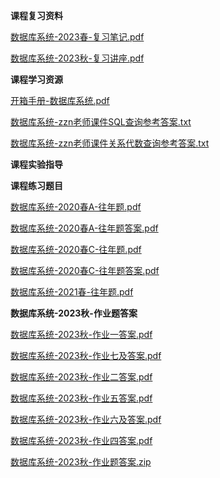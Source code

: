 **课程复习资料**

[数据库系统-2023春-复习笔记.pdf](https://gh.hitcs.cc/https://raw.githubusercontent.com/HIT-OpenCS/CS_Courses/main/公共课程/数据库系统/课程复习资料/数据库系统-2023春-复习笔记.pdf)

[数据库系统-2023秋-复习讲座.pdf](https://gh.hitcs.cc/https://raw.githubusercontent.com/HIT-OpenCS/CS_Courses/main/公共课程/数据库系统/课程复习资料/数据库系统-2023秋-复习讲座.pdf)

**课程学习资源**

[开箱手册-数据库系统.pdf](https://gh.hitcs.cc/https://raw.githubusercontent.com/HIT-OpenCS/CS_Courses/main/公共课程/数据库系统/课程学习资源/开箱手册-数据库系统.pdf)

[数据库系统-zzn老师课件SQL查询参考答案.txt](https://gh.hitcs.cc/https://raw.githubusercontent.com/HIT-OpenCS/CS_Courses/main/公共课程/数据库系统/课程学习资源/数据库系统-zzn老师课件SQL查询参考答案.txt)

[数据库系统-zzn老师课件关系代数查询参考答案.txt](https://gh.hitcs.cc/https://raw.githubusercontent.com/HIT-OpenCS/CS_Courses/main/公共课程/数据库系统/课程学习资源/数据库系统-zzn老师课件关系代数查询参考答案.txt)

**课程实验指导**

**课程练习题目**

[数据库系统-2020春A-往年题.pdf](https://gh.hitcs.cc/https://raw.githubusercontent.com/HIT-OpenCS/CS_Courses/main/公共课程/数据库系统/课程练习题目/数据库系统-2020春A-往年题.pdf)

[数据库系统-2020春A-往年题答案.pdf](https://gh.hitcs.cc/https://raw.githubusercontent.com/HIT-OpenCS/CS_Courses/main/公共课程/数据库系统/课程练习题目/数据库系统-2020春A-往年题答案.pdf)

[数据库系统-2020春C-往年题.pdf](https://gh.hitcs.cc/https://raw.githubusercontent.com/HIT-OpenCS/CS_Courses/main/公共课程/数据库系统/课程练习题目/数据库系统-2020春C-往年题.pdf)

[数据库系统-2020春C-往年题答案.pdf](https://gh.hitcs.cc/https://raw.githubusercontent.com/HIT-OpenCS/CS_Courses/main/公共课程/数据库系统/课程练习题目/数据库系统-2020春C-往年题答案.pdf)

[数据库系统-2021春-往年题.pdf](https://gh.hitcs.cc/https://raw.githubusercontent.com/HIT-OpenCS/CS_Courses/main/公共课程/数据库系统/课程练习题目/数据库系统-2021春-往年题.pdf)

**数据库系统-2023秋-作业题答案**

[数据库系统-2023秋-作业一答案.pdf](https://gh.hitcs.cc/https://raw.githubusercontent.com/HIT-OpenCS/CS_Courses/main/公共课程/数据库系统/课程练习题目/数据库系统-2023秋-作业题答案/数据库系统-2023秋-作业一答案.pdf)

[数据库系统-2023秋-作业七及答案.pdf](https://gh.hitcs.cc/https://raw.githubusercontent.com/HIT-OpenCS/CS_Courses/main/公共课程/数据库系统/课程练习题目/数据库系统-2023秋-作业题答案/数据库系统-2023秋-作业七及答案.pdf)

[数据库系统-2023秋-作业二答案.pdf](https://gh.hitcs.cc/https://raw.githubusercontent.com/HIT-OpenCS/CS_Courses/main/公共课程/数据库系统/课程练习题目/数据库系统-2023秋-作业题答案/数据库系统-2023秋-作业二答案.pdf)

[数据库系统-2023秋-作业五答案.pdf](https://gh.hitcs.cc/https://raw.githubusercontent.com/HIT-OpenCS/CS_Courses/main/公共课程/数据库系统/课程练习题目/数据库系统-2023秋-作业题答案/数据库系统-2023秋-作业五答案.pdf)

[数据库系统-2023秋-作业六及答案.pdf](https://gh.hitcs.cc/https://raw.githubusercontent.com/HIT-OpenCS/CS_Courses/main/公共课程/数据库系统/课程练习题目/数据库系统-2023秋-作业题答案/数据库系统-2023秋-作业六及答案.pdf)

[数据库系统-2023秋-作业四答案.pdf](https://gh.hitcs.cc/https://raw.githubusercontent.com/HIT-OpenCS/CS_Courses/main/公共课程/数据库系统/课程练习题目/数据库系统-2023秋-作业题答案/数据库系统-2023秋-作业四答案.pdf)

[数据库系统-2023秋-作业题答案.zip](https://gh.hitcs.cc/https://raw.githubusercontent.com/HIT-OpenCS/CS_Courses/main/公共课程/数据库系统/课程练习题目/数据库系统-2023秋-作业题答案.zip)

